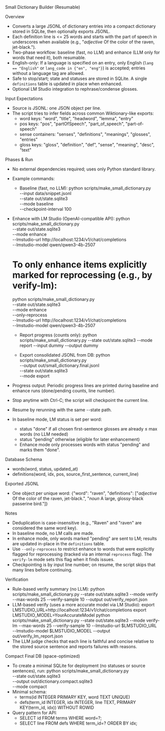 Small Dictionary Builder (Resumable)

Overview
- Converts a large JSONL of dictionary entries into a compact dictionary stored in SQLite, then optionally exports JSONL.
- Each definition line is <= 25 words and starts with the part of speech in underscores when available (e.g., "_adjective_ Of the color of the raven, jet-black.").
- Two-phase workflow: baseline (fast, no LLM) and enhance (LLM only for words that need it), both resumable.
- English-only: If a language is specified on an entry, only English (`lang == "English"` or `lang_code in {"en", "eng"}`) is accepted; entries without a language tag are allowed.
- Safe to stop/start; state and statuses are stored in SQLite. A single `definitions` table is updated in place when enhanced.
- Optional LM Studio integration to rephrase/condense glosses.

Input Expectations
- Source is JSONL: one JSON object per line.
- The script tries to infer fields across common Wiktionary-like exports:
  - word keys: "word", "title", "headword", "lemma", "entry"
  - pos keys: "pos", "partOfSpeech", "part_of_speech", "part-of-speech"
  - sense containers: "senses", "definitions", "meanings", "glosses", "entries"
  - gloss keys: "gloss", "definition", "def", "sense", "meaning", "desc", "text"

Phases & Run
- No external dependencies required; uses only Python standard library.
- Example commands:

  - Baseline (fast, no LLM):
    python scripts/make_small_dictionary.py \
      --input data/snippet.jsonl \
      --state out/state.sqlite3 \
      --mode baseline \
      --checkpoint-interval 100

- Enhance with LM Studio (OpenAI-compatible API):
  python scripts/make_small_dictionary.py \
    --state out/state.sqlite3 \
    --mode enhance \
    --lmstudio-url http://localhost:1234/v1/chat/completions \
    --lmstudio-model qwen/qwen3-4b-2507
  # To only enhance items explicitly marked for reprocessing (e.g., by verify-lm):
  python scripts/make_small_dictionary.py \
    --state out/state.sqlite3 \
    --mode enhance \
    --only-reprocess \
    --lmstudio-url http://localhost:1234/v1/chat/completions \
    --lmstudio-model qwen/qwen3-4b-2507

  - Report progress (counts only):
    python scripts/make_small_dictionary.py --state out/state.sqlite3 --mode report --input dummy --output dummy

  - Export consolidated JSONL from DB:
    python scripts/make_small_dictionary.py \
      --output out/small_dictionary.final.jsonl \
      --state out/state.sqlite3 \
      --mode export

- Progress output: Periodic progress lines are printed during baseline and enhance runs (done/pending counts, line number).
- Stop anytime with Ctrl-C; the script will checkpoint the current line.
- Resume by rerunning with the same --state path.
- In baseline mode, LM status is set per word:
  - status "done" if all chosen first-sentence glosses are already ≤ max words (no LLM needed)
  - status "pending" otherwise (eligible for later enhancement)
  - Enhance mode only processes words with status "pending" and marks them "done".

Database Schema
- words(word, status, updated_at)
- definitions(word, idx, pos, source_first_sentence, current_line)

Exported JSONL
- One object per unique word:
  {"word": "raven", "definitions": ["_adjective_ Of the color of the raven, jet-black.", "_noun_ A large, glossy-black passerine bird."]}

Notes
- Deduplication is case-insensitive (e.g., "Raven" and "raven" are considered the same word key).
- In baseline mode, no LM calls are made.
- In enhance mode, only words marked "pending" are sent to LM; results are updated in-place in the `definitions` table.
- Use `--only-reprocess` to restrict enhance to words that were explicitly flagged for reprocessing (tracked via an internal `reprocess` flag). The `verify-lm` mode sets this flag when it finds issues.
- Checkpointing is by input line number; on resume, the script skips that many lines before continuing.

Verification
- Rule-based verify summary (no LLM):
  python scripts/make_small_dictionary.py --state out/state.sqlite3 --mode verify --max-words 25 --verify-sample 10 --output out/verify_report.json
- LLM-based verify (uses a more accurate model via LM Studio):
  export LMSTUDIO_URL=http://localhost:1234/v1/chat/completions
  export LMSTUDIO_MODEL=YourAccurateModel
  python scripts/make_small_dictionary.py --state out/state.sqlite3 --mode verify-lm --max-words 25 --verify-sample 10 --lmstudio-url $LMSTUDIO_URL --lmstudio-model $LMSTUDIO_MODEL --output out/verify_lm_report.json
- The LLM judge checks that each line is faithful and concise relative to the stored source sentence and reports failures with reasons.

Compact Final DB (space-optimized)
- To create a minimal SQLite for deployment (no statuses or source sentences), run:
  python scripts/make_small_dictionary.py \
    --state out/state.sqlite3 \
    --output out/dictionary.compact.sqlite3 \
    --mode compact
- Minimal schema:
  - terms(id INTEGER PRIMARY KEY, word TEXT UNIQUE)
  - defs(term_id INTEGER, idx INTEGER, line TEXT, PRIMARY KEY(term_id, idx)) WITHOUT ROWID
- Query pattern for API:
  - SELECT id FROM terms WHERE word=?;
  - SELECT line FROM defs WHERE term_id=? ORDER BY idx;
